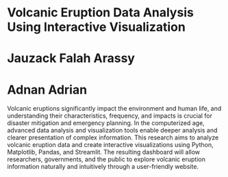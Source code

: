 ﻿# Volcanic Eruption Data Analysis Using Interactive Visualization
# Jauzack Falah Arassy
# Adnan Adrian

Volcanic eruptions significantly impact the environment and human life, and understanding their characteristics, frequency, and impacts is crucial for disaster mitigation and emergency planning. In the computerized age, advanced data analysis and visualization tools enable deeper analysis and clearer presentation of complex information. This research aims to analyze volcanic eruption data and create interactive visualizations using Python, Matplotlib, Pandas, and Streamlit. The resulting dashboard will allow researchers, governments, and the public to explore volcanic eruption information naturally and intuitively through a user-friendly website.
